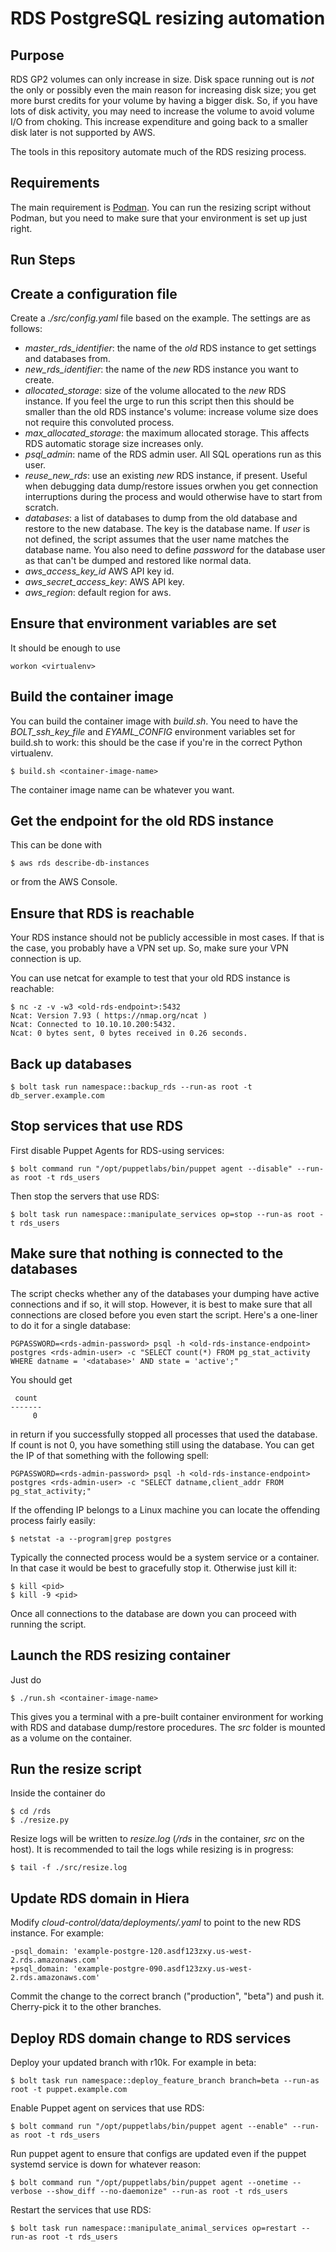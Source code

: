 # RDS PostgreSQL resizing automation

## Purpose

RDS GP2 volumes can only increase in size. Disk space running out is *not* the
only or possibly even the main reason for increasing disk size; you get more
burst credits for your volume by having a bigger disk. So, if you have lots of
disk activity, you may need to increase the volume to avoid volume I/O from
choking. This increase expenditure and going back to a smaller disk later is
not supported by AWS.

The tools in this repository automate much of the RDS resizing process.

## Requirements

The main requirement is [Podman](https://podman.io/). You can run the resizing
script without Podman, but you need to make sure that your environment is set
up just right.

## Run Steps

## Create a configuration file

Create a *./src/config.yaml* file based on the example. The settings are as follows:

* *master_rds_identifier*: the name of the *old* RDS instance to get settings and databases from.
* *new_rds_identifier*: the name of the *new* RDS instance you want to create.
* *allocated_storage*: size of the volume allocated to the *new* RDS instance. If you feel the urge to run this script then this should be smaller than the old RDS instance's volume: increase volume size does not require this convoluted process.
* *max_allocated_storage*: the maximum allocated storage. This affects RDS automatic storage size increases only.
* *psql_admin*: name of the RDS admin user. All SQL operations run as this user.
* *reuse_new_rds*: use an existing *new* RDS instance, if present. Useful when debugging data dump/restore issues orwhen you get connection interruptions during the process and would otherwise have to start from scratch.
* *databases*: a list of databases to dump from the old database and restore to the new database. The key is the database name. If *user* is not defined, the script assumes that the user name matches the database name. You also need to define *password* for the database user as that can't be dumped and restored like normal data.
* *aws_access_key_id* AWS API key id.
* *aws_secret_access_key*: AWS API key.
* *aws_region*: default region for aws.

## Ensure that environment variables are set

It should be enough to use

    workon <virtualenv>

## Build the container image

You can build the container image with *build.sh*. You need to have the
*BOLT_ssh_key_file* and *EYAML_CONFIG* environment variables set for build.sh
to work: this should be the case if you're in the correct Python virtualenv.

    $ build.sh <container-image-name>

The container image name can be whatever you want.

## Get the endpoint for the old RDS instance

This can be done with

    $ aws rds describe-db-instances

or from the AWS Console.

## Ensure that RDS is reachable

Your RDS instance should not be publicly accessible in most cases. If that is
the case, you probably have a VPN set up. So, make sure your VPN connection is
up.

You can use netcat for example to test that your old RDS instance is reachable:

    $ nc -z -v -w3 <old-rds-endpoint>:5432
    Ncat: Version 7.93 ( https://nmap.org/ncat )
    Ncat: Connected to 10.10.10.200:5432.
    Ncat: 0 bytes sent, 0 bytes received in 0.26 seconds.

## Back up databases

    $ bolt task run namespace::backup_rds --run-as root -t db_server.example.com

## Stop services that use RDS

First disable Puppet Agents for RDS-using services:

    $ bolt command run "/opt/puppetlabs/bin/puppet agent --disable" --run-as root -t rds_users

Then stop the servers that use RDS:

    $ bolt task run namespace::manipulate_services op=stop --run-as root -t rds_users

## Make sure that nothing is connected to the databases

The script checks whether any of the databases your dumping have active
connections and if so, it will stop. However, it is best to make sure that all
connections are closed before you even start the script. Here's a one-liner to
do it for a single database:

    PGPASSWORD=<rds-admin-password> psql -h <old-rds-instance-endpoint> postgres <rds-admin-user> -c "SELECT count(*) FROM pg_stat_activity WHERE datname = '<database>' AND state = 'active';"

You should get

     count
    -------
         0

in return if you successfully stopped all processes that used the database. If count is not 0, you have something still using the database. You can get the IP of that something with the following spell:

    PGPASSWORD=<rds-admin-password> psql -h <old-rds-instance-endpoint> postgres <rds-admin-user> -c "SELECT datname,client_addr FROM pg_stat_activity;"

If the offending IP belongs to a Linux machine you can locate the offending process fairly easily:

    $ netstat -a --program|grep postgres

Typically the connected process would be a system service or a container. In that case it would be best to gracefully stop it. Otherwise just kill it:

    $ kill <pid>
    $ kill -9 <pid>

Once all connections to the database are down you can proceed with running the script.

## Launch the RDS resizing container

Just do

    $ ./run.sh <container-image-name>

This gives you a terminal with a pre-built container  environment for working
with RDS and database dump/restore procedures. The *src* folder is mounted as a
volume on the container.

## Run the resize script

Inside the container do

    $ cd /rds
    $ ./resize.py

Resize logs will be written to *resize.log* (*/rds* in the container, *src* on
the host). It is recommended to tail the logs while resizing is in progress:

    $ tail -f ./src/resize.log

## Update RDS domain in Hiera

Modify *cloud-control/data/deployments/<deployment>.yaml* to point to the new
RDS instance. For example:

    -psql_domain: 'example-postgre-120.asdf123zxy.us-west-2.rds.amazonaws.com'
    +psql_domain: 'example-postgre-090.asdf123zxy.us-west-2.rds.amazonaws.com'

Commit the change to the correct branch ("production", "beta") and push it.
Cherry-pick it to the other branches.

## Deploy RDS domain change to RDS services

Deploy your updated branch with r10k. For example in beta:

    $ bolt task run namespace::deploy_feature_branch branch=beta --run-as root -t puppet.example.com

Enable Puppet agent on services that use RDS:

    $ bolt command run "/opt/puppetlabs/bin/puppet agent --enable" --run-as root -t rds_users

Run puppet agent to ensure that configs are updated even if the puppet systemd
service is down for whatever reason:

    $ bolt command run "/opt/puppetlabs/bin/puppet agent --onetime --verbose --show_diff --no-daemonize" --run-as root -t rds_users

Restart the services that use RDS:

    $ bolt task run namespace::manipulate_animal_services op=restart --run-as root -t rds_users
